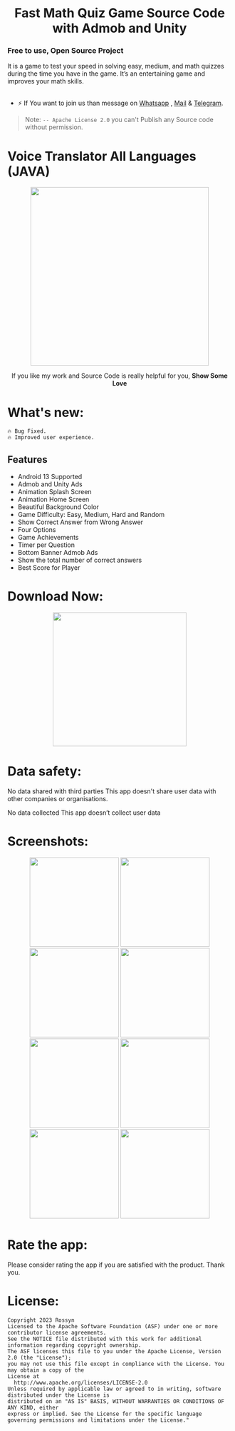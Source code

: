 <p align="center">
  <h1 align="center">Fast Math Quiz Game Source Code with Admob and Unity</h1>
  <h3>Free to use, Open Source Project</h3>
  
It is a game to test your speed in solving easy, medium, and math quizzes during the time you have in the game. It’s an entertaining game and improves your math skills.
<br>
<br>

- ⚡ If You want to join us than message on <a href="https://wa.me/+919694260426/">
  Whatsapp</a> , <a href="banrossyn@gmail.com">Mail</a>
  &
  <a href="https://t.me/banrossyn">Telegram</a>.

> Note: `-- Apache License 2.0` you can't Publish any Source code without permission.

# Voice Translator All Languages (JAVA)

<p align="center">
    <a href="https://www.paypal.com/paypalme/banrossyn">
      <img src="https://user-images.githubusercontent.com/97843190/184054819-e2e80e69-df46-4d38-8769-5d591673d412.png" Width="400"/>
    </a>
  </p>
<p align="center">If you like my work and Source Code is really helpful for you, <strong>Show Some Love</strong></p>

# What's new:

    🔥 Bug Fixed.
    🔥 Improved user experience.



## Features
* Android 13 Supported
* Admob and Unity Ads
* Animation Splash Screen
* Animation Home Screen
* Beautiful Background Color
* Game Difficulty: Easy, Medium, Hard and Random
* Show Correct Answer from Wrong Answer
* Four Options
* Game Achievements
* Timer per Question
* Bottom Banner Admob Ads
* Show the total number of correct answers
* Best Score for Player

# Download Now:

<p align="center">
    <a href="https://github.com/OmaPrakash/Math-Quiz/raw/main/app-debug.apk">
      <img src="https://user-images.githubusercontent.com/97843190/183300573-ac4dd10f-b7e2-476d-a36d-7dd12ff497c7.png" width ="300" />
    </a>
  </p>


# Data safety:

No data shared with third parties
This app doesn't share user data with other companies or organisations.

No data collected
This app doesn’t collect user data


# Screenshots:

 <p align="center">
    <a>
      <img src="https://s3.envato.com/files/430255113/Screenshots/preview_01.png" width="200" />
    </a>
 <a>
      <img src="https://s3.envato.com/files/430255113/Screenshots/preview_02.png"  width="200" />
    </a>
  <a>
      <img src="https://s3.envato.com/files/430255113/Screenshots/preview_03.png"  width="200" />
    </a>
     <a>
      <img src="https://s3.envato.com/files/430255113/Screenshots/preview_04.png"  width="200" />
    </a>
<a>
    <img src="https://s3.envato.com/files/430255113/Screenshots/preview_05.png"  width="200" />
    </a>
<a>
    <img src="https://s3.envato.com/files/430255113/Screenshots/preview_06.png"  width="200" />
    </a>
    <a>
    <img src="https://s3.envato.com/files/430255113/Screenshots/preview_07.png"  width="200" />
    </a>
      <a>
    <img src="https://s3.envato.com/files/430255113/Screenshots/preview_08.png"  width="200" />
    </a>
  </p>

# Rate the app:

Please consider rating the app if you are satisfied with the product. Thank you.

# License:

```
Copyright 2023 Rossyn
Licensed to the Apache Software Foundation (ASF) under one or more contributor license agreements. 
See the NOTICE file distributed with this work for additional information regarding copyright ownership. 
The ASF licenses this file to you under the Apache License, Version 2.0 (the "License"); 
you may not use this file except in compliance with the License. You may obtain a copy of the 
License at 
  http://www.apache.org/licenses/LICENSE-2.0 
Unless required by applicable law or agreed to in writing, software distributed under the License is 
distributed on an "AS IS" BASIS, WITHOUT WARRANTIES OR CONDITIONS OF ANY KIND, either
express or implied. See the License for the specific language governing permissions and limitations under the License."
  


